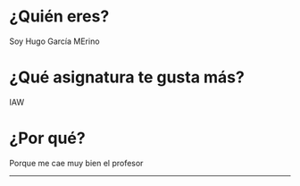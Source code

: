 # ¿Quién eres?
Soy Hugo García MErino

# ¿Qué asignatura te gusta más?
IAW

# ¿Por qué?
Porque me cae muy bien el profesor

---
